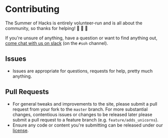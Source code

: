# Contributing

The Summer of Hacks is entirely volunteer-run and is all about the community, so thanks for helping! :clap: :clap: :clap:

If you're unsure of anything, have a question or want to find anything out, [come chat with us on slack](https://digitaloxford.herokuapp.com) (on the `#soh` channel).

## Issues

* Issues are appropriate for questions, requests for help, pretty much anything.

## Pull Requests

* For general tweaks and improvements to the site, please submit a pull request from your fork to the `master` branch. For more substantial changes, contentious issues or changes to be released later please submit a pull request to a feature branch (e.g. `feature/adds_unicorns`).
* Ensure any code or content you're submitting can be released under our [license](https://github.com/jsoxford/jsoxford.github.com/blob/master/LICENSE.md).
